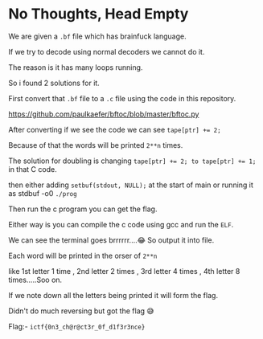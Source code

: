 # No Thoughts, Head Empty

We are given a `.bf` file which has brainfuck language.

If we try to decode using normal decoders we cannot do it.

The reason is it has many loops running.

So i found 2 solutions for it.

First convert that `.bf` file to a `.c` file using the code in this repository.

https://github.com/paulkaefer/bftoc/blob/master/bftoc.py

After converting if we see the code we can see ``tape[ptr] += 2;``

Because of that the words will be printed `2**n` times.

The solution for doubling is changing ``tape[ptr] += 2; to tape[ptr] += 1;`` in that C code.

then either adding `setbuf(stdout, NULL);` at the start of main or running it as stdbuf -o0 `./prog`

Then run the c program you can get the flag.

Either way is you can compile the c code using gcc and run the `ELF`.

We can see the terminal goes brrrrrr....😂 So output it into file.

Each word will be printed in the orser of ``2**n`` 

like 1st letter 1 time , 2nd letter 2 times , 3rd letter 4 times , 4th letter 8 times.....Soo on.

If we note down all the letters being printed it will form the flag.

Didn't do much reversing but got the flag 😅

Flag:- ``ictf{0n3_ch@r@ct3r_0f_d1f3r3nce}``
